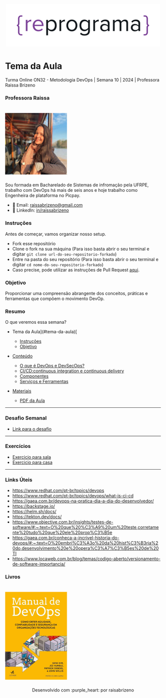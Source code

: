 <h1 align="center">
  <img src="assets/reprograma-fundos-claros.png" alt="logo reprograma" width="500">
</h1>

# Tema da Aula

Turma Online ON32 - Metodologia DevOps | Semana 10 | 2024 | Professora Raissa Brizeno

### Professora Raissa
<h1>
<img src="assets/foto.png" alt="Rai" width="200"/>
</h1>
Sou formada em Bacharelado de Sistemas de infromação pela UFRPE, trabalho com DevOps há mais de seis anos e hoje  trabalho como Engenheira de plataforma no Picpay.

- 💌 Email: raissabrizeno@gmail.com
- 💼 LinkedIn: [in/raissabrizeno](https://www.linkedin.com/in/raissa-brizeno/)


### Instruções
Antes de começar, vamos organizar nosso setup.
* Fork esse repositório 
* Clone o fork na sua máquina (Para isso basta abrir o seu terminal e digitar `git clone url-do-seu-repositorio-forkado`)
* Entre na pasta do seu repositório (Para isso basta abrir o seu terminal e digitar `cd nome-do-seu-repositorio-forkado`)
* Caso precise, pode utilizar as instruções de Pull Request [aqui](./material/instrucoes-pull-request.md).

### Objetivo

Proporcionar uma compreensão abrangente dos conceitos, práticas e ferramentas que compõem o movimento DevOp.

### Resumo
O que veremos essa semana?
- Tema da Aula](#tema-da-aula)[

  - [Instruções](#instruções)
  - [Objetivo](#objetivo)

- [Conteúdo](#conteúdo)
  - [O que é DevOps e DevSecOps?](./material/001-o-que-e-devops-e-desecops.md)
  - [CI/CD:continuous integration e continuous delivery](./material/002-ci-cd.md)
  - [Componentes](./material/003-componentes.md)
  - [Serviços e Ferramentas](./material/004-servicos-e-ferramentas.md)

- [Materiais](#materiais)
  - [PDF da Aula](./material/Aula_10_Metodologia_DevOps.pdf)

  
---
### Desafio Semanal 
- [Link para o desafio](./material/005-desafio-semanal.md)
---

### Exercícios 
* [Exercicio para sala](/exercicios/para-sala/)
* [Exercicio para casa](/exercicios/para-casa/)

---

### Links Úteis
* https://www.redhat.com/pt-br/topics/devops
* https://www.redhat.com/pt-br/topics/devops/what-is-ci-cd
* https://gaea.com.br/devops-na-pratica-dia-a-dia-do-desenvolvedor/
* https://backstage.io/
* https://helm.sh/docs/
* https://tekton.dev/docs/
* https://www.objective.com.br/insights/testes-de-software/#:~:text=O%20que%20%C3%A9%20um%20teste,corretamente%20tudo%20que%20ele%20prop%C3%B5e
* https://gaea.com.br/conheca-a-incrivel-historia-do-devops/#:~:text=O%20embri%C3%A3o%20da%20hist%C3%B3ria%20do,desenvolvimento%20e%20opera%C3%A7%C3%B5es%20de%20TI
* https://www.locaweb.com.br/blog/temas/codigo-aberto/versionamento-de-software-importancia/

### Livros
<h1>
  <img src="assets/manual-de-devops.jpg" alt="Rai" width="200"/>
</h1>


<p align="center">
Desenvolvido com :purple_heart:  por raisabrizeno
</p>
